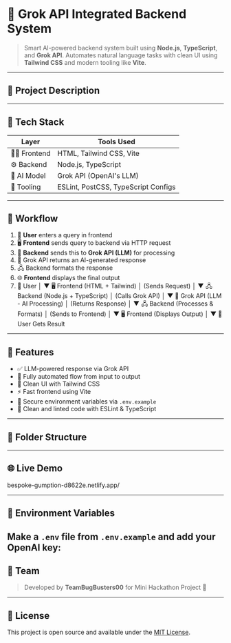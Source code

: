 # 🤖 Grok API Integrated Backend System

> Smart AI-powered backend system built using **Node.js**, **TypeScript**, and **Grok API**. Automates natural language tasks with clean UI using **Tailwind CSS** and modern tooling like **Vite**.

---

## 📝 Project Description


---

## 🔧 Tech Stack

| Layer      | Tools Used                         |
|------------|------------------------------------|
| 🧑‍💻 Frontend  | HTML, Tailwind CSS, Vite            |
| ⚙️ Backend   | Node.js, TypeScript                 |
| 🧠 AI Model | Grok API (OpenAI's LLM)             |
| 🔧 Tooling  | ESLint, PostCSS, TypeScript Configs |

---

## 🔁 Workflow

1. 👤 **User** enters a query in frontend
2. 🖥️ **Frontend** sends query to backend via HTTP request
3. 🧠 **Backend** sends this to **Grok API (LLM)** for processing
4. 🤖 Grok API returns an AI-generated response
5. 🖧 Backend formats the response
6. 🌐 **Frontend** displays the final output
7. 👤 User
           │
           ▼
🖥️  Frontend (HTML + Tailwind)
           │
    (Sends Request)
           │
           ▼
🖧  Backend (Node.js + TypeScript)
           │
    (Calls Grok API)
           │
           ▼
🤖  Grok API (LLM - AI Processing)
           │
   (Returns Response)
           │
           ▼
🖧  Backend (Processes & Formats)
           │
   (Sends to Frontend)
           │
           ▼
🖥️  Frontend (Displays Output)
           │
           ▼
         👤 User Gets Result

---

## 🚀 Features

- ✅ LLM-powered response via Grok API
- 🔄 Fully automated flow from input to output
- 🎨 Clean UI with Tailwind CSS
- ⚡ Fast frontend using Vite
- 🔐 Secure environment variables via `.env.example`
- 🧹 Clean and linted code with ESLint & TypeScript

---

## 📁 Folder Structure

---

## 🌐 Live Demo

bespoke-gumption-d8622e.netlify.app/

---

## 🔐 Environment Variables

Make a `.env` file from `.env.example` and add your OpenAI key:
---

## 🙌 Team

> Developed by **TeamBugBusters00** for Mini Hackathon Project 🚀

---

## 📜 License

This project is open source and available under the [MIT License](LICENSE).
